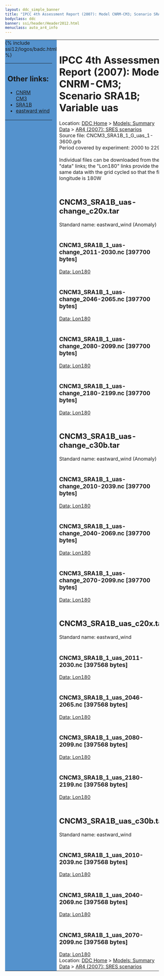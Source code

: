 ```yaml
---
layout: ddc_simple_banner
title: "IPCC 4th Assessment Report (2007): Model CNRM-CM3; Scenario SRA1B; Variable uas"
bodyclass: ddc
banner: ssi/header/Header2012.html
menuclass: auto_ar4_info
---
```



<table width="100%" border="0" cellspacing="0" cellpadding="0" style="border-collapse: collapse;">
<tr style="margin:0;padding:0;border:0;">
<td style="margin:0;padding:0;border:0;height:1pt;width:150pt;background:#5492CD;" valign="top" >

<div id="lh-col2" class="auto_ar4_info">
<table class="menumain" bgcolor="#5492CD" cellspacing="0" width="100%" border="0">
<tr><td>
<h2> Other links:</h2>
<ul>
<li><a href="/auto/ar4/model-CNRM-CM3.html">CNRM<br/>CM3</a></li>
<li><a href="/auto/ar4/scenario-SRA1B.html">SRA1B</a></li>
<li><a href="/auto/ar4/var-eastward_wind.html">eastward wind</a></li>
</ul>
</td></tr>
{% include ssi12/logos/badc.html %}
</table>
</div>
</td>
<td><h1>IPCC 4th Assessment Report (2007): Model CNRM-CM3; Scenario SRA1B; Variable uas</h1>

<!-- Breadcrumb1 -->
<div id="breadcrumb1" align="left">
Location: <a href="/index.html">DDC Home</a> > <a href="/sim/gcm_clim/">Models: Summary Data</a>
> <a href="/sim/gcm_clim/SRES_AR4/index.html">AR4 (2007): SRES scenarios</a>
</div>
<!-- End of Breadcrumb1 -->Source file: CNCM3_SRA1B_1_G_uas_1-3600.grb
<br/>
Period covered by experiment: 2000 to 2299<br/>
<br/>Individual files can be downloaded from the "data" links; the "Lon180" links provide the same data
         with the grid cycled so that the first longitude is 180W<br/>
<br/><h2>CNCM3_SRA1B_uas-change_c20x.tar</h2>
Standard name: eastward_wind (Anomaly)<br>
<br/><h3>CNCM3_SRA1B_1_uas-change_2011-2030.nc [397700 bytes]</h3>
<a href="/cgi-bin/downl/ar4_nc/uas/CNCM3_SRA1B_1_uas-change_2011-2030.nc">Data; </a><a href="/cgi-bin/downl/ar4_nc/uas/CNCM3_SRA1B_1_uas-change_2011-2030.cyto180.nc"> Lon180</a><br/>
<br/><h3>CNCM3_SRA1B_1_uas-change_2046-2065.nc [397700 bytes]</h3>
<a href="/cgi-bin/downl/ar4_nc/uas/CNCM3_SRA1B_1_uas-change_2046-2065.nc">Data; </a><a href="/cgi-bin/downl/ar4_nc/uas/CNCM3_SRA1B_1_uas-change_2046-2065.cyto180.nc"> Lon180</a><br/>
<br/><h3>CNCM3_SRA1B_1_uas-change_2080-2099.nc [397700 bytes]</h3>
<a href="/cgi-bin/downl/ar4_nc/uas/CNCM3_SRA1B_1_uas-change_2080-2099.nc">Data; </a><a href="/cgi-bin/downl/ar4_nc/uas/CNCM3_SRA1B_1_uas-change_2080-2099.cyto180.nc"> Lon180</a><br/>
<br/><h3>CNCM3_SRA1B_1_uas-change_2180-2199.nc [397700 bytes]</h3>
<a href="/cgi-bin/downl/ar4_nc/uas/CNCM3_SRA1B_1_uas-change_2180-2199.nc">Data; </a><a href="/cgi-bin/downl/ar4_nc/uas/CNCM3_SRA1B_1_uas-change_2180-2199.cyto180.nc"> Lon180</a><br/>
<br/><h2>CNCM3_SRA1B_uas-change_c30b.tar</h2>
Standard name: eastward_wind (Anomaly)<br>
<br/><h3>CNCM3_SRA1B_1_uas-change_2010-2039.nc [397700 bytes]</h3>
<a href="/cgi-bin/downl/ar4_nc/uas/CNCM3_SRA1B_1_uas-change_2010-2039.nc">Data; </a><a href="/cgi-bin/downl/ar4_nc/uas/CNCM3_SRA1B_1_uas-change_2010-2039.cyto180.nc"> Lon180</a><br/>
<br/><h3>CNCM3_SRA1B_1_uas-change_2040-2069.nc [397700 bytes]</h3>
<a href="/cgi-bin/downl/ar4_nc/uas/CNCM3_SRA1B_1_uas-change_2040-2069.nc">Data; </a><a href="/cgi-bin/downl/ar4_nc/uas/CNCM3_SRA1B_1_uas-change_2040-2069.cyto180.nc"> Lon180</a><br/>
<br/><h3>CNCM3_SRA1B_1_uas-change_2070-2099.nc [397700 bytes]</h3>
<a href="/cgi-bin/downl/ar4_nc/uas/CNCM3_SRA1B_1_uas-change_2070-2099.nc">Data; </a><a href="/cgi-bin/downl/ar4_nc/uas/CNCM3_SRA1B_1_uas-change_2070-2099.cyto180.nc"> Lon180</a><br/>
<br/><h2>CNCM3_SRA1B_uas_c20x.tar</h2>
Standard name: eastward_wind<br>
<br/><h3>CNCM3_SRA1B_1_uas_2011-2030.nc [397568 bytes]</h3>
<a href="/cgi-bin/downl/ar4_nc/uas/CNCM3_SRA1B_1_uas_2011-2030.nc">Data; </a><a href="/cgi-bin/downl/ar4_nc/uas/CNCM3_SRA1B_1_uas_2011-2030.cyto180.nc"> Lon180</a><br/>
<br/><h3>CNCM3_SRA1B_1_uas_2046-2065.nc [397568 bytes]</h3>
<a href="/cgi-bin/downl/ar4_nc/uas/CNCM3_SRA1B_1_uas_2046-2065.nc">Data; </a><a href="/cgi-bin/downl/ar4_nc/uas/CNCM3_SRA1B_1_uas_2046-2065.cyto180.nc"> Lon180</a><br/>
<br/><h3>CNCM3_SRA1B_1_uas_2080-2099.nc [397568 bytes]</h3>
<a href="/cgi-bin/downl/ar4_nc/uas/CNCM3_SRA1B_1_uas_2080-2099.nc">Data; </a><a href="/cgi-bin/downl/ar4_nc/uas/CNCM3_SRA1B_1_uas_2080-2099.cyto180.nc"> Lon180</a><br/>
<br/><h3>CNCM3_SRA1B_1_uas_2180-2199.nc [397568 bytes]</h3>
<a href="/cgi-bin/downl/ar4_nc/uas/CNCM3_SRA1B_1_uas_2180-2199.nc">Data; </a><a href="/cgi-bin/downl/ar4_nc/uas/CNCM3_SRA1B_1_uas_2180-2199.cyto180.nc"> Lon180</a><br/>
<br/><h2>CNCM3_SRA1B_uas_c30b.tar</h2>
Standard name: eastward_wind<br>
<br/><h3>CNCM3_SRA1B_1_uas_2010-2039.nc [397568 bytes]</h3>
<a href="/cgi-bin/downl/ar4_nc/uas/CNCM3_SRA1B_1_uas_2010-2039.nc">Data; </a><a href="/cgi-bin/downl/ar4_nc/uas/CNCM3_SRA1B_1_uas_2010-2039.cyto180.nc"> Lon180</a><br/>
<br/><h3>CNCM3_SRA1B_1_uas_2040-2069.nc [397568 bytes]</h3>
<a href="/cgi-bin/downl/ar4_nc/uas/CNCM3_SRA1B_1_uas_2040-2069.nc">Data; </a><a href="/cgi-bin/downl/ar4_nc/uas/CNCM3_SRA1B_1_uas_2040-2069.cyto180.nc"> Lon180</a><br/>
<br/><h3>CNCM3_SRA1B_1_uas_2070-2099.nc [397568 bytes]</h3>
<a href="/cgi-bin/downl/ar4_nc/uas/CNCM3_SRA1B_1_uas_2070-2099.nc">Data; </a><a href="/cgi-bin/downl/ar4_nc/uas/CNCM3_SRA1B_1_uas_2070-2099.cyto180.nc"> Lon180</a><br/>
<!-- Breadcrumb2 -->
<div id="breadcrumb2" align="left">
Location: <a href="/index.html">DDC Home</a> > <a href="/sim/gcm_clim/">Models: Summary Data</a>
> <a href="/sim/gcm_clim/SRES_AR4/index.html">AR4 (2007): SRES scenarios</a>
</div>
<!-- End of Breadcrumb2 --></td></tr></table>
